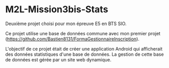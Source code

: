 # M2L-Mission3bis-Stats
Deuxième projet choisi pour mon épreuve E5 en BTS SIO.

Ce projet utilise une base de données commune avec mon premier projet (https://github.com/Bastien8131/FormaGestionnaireInscription).

L'objectif de ce projet était de créer une application Android qui afficherait des données statistiques d'une base de données. La gestion de cette base de données est gérée par un site web dynamique.
